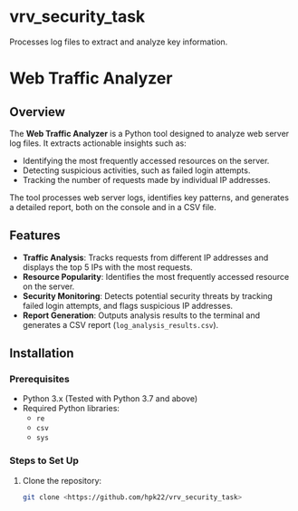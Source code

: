 # vrv_security_task
 Processes log files to extract and analyze key information. 
# Web Traffic Analyzer

## Overview
The **Web Traffic Analyzer** is a Python tool designed to analyze web server log files. It extracts actionable insights such as:
- Identifying the most frequently accessed resources on the server.
- Detecting suspicious activities, such as failed login attempts.
- Tracking the number of requests made by individual IP addresses.

The tool processes web server logs, identifies key patterns, and generates a detailed report, both on the console and in a CSV file.

## Features
- **Traffic Analysis**: Tracks requests from different IP addresses and displays the top 5 IPs with the most requests.
- **Resource Popularity**: Identifies the most frequently accessed resource on the server.
- **Security Monitoring**: Detects potential security threats by tracking failed login attempts, and flags suspicious IP addresses.
- **Report Generation**: Outputs analysis results to the terminal and generates a CSV report (`log_analysis_results.csv`).

## Installation

### Prerequisites
- Python 3.x (Tested with Python 3.7 and above)
- Required Python libraries:
  - `re`
  - `csv`
  - `sys`

### Steps to Set Up
1. Clone the repository:
   ```bash
   git clone <https://github.com/hpk22/vrv_security_task>
